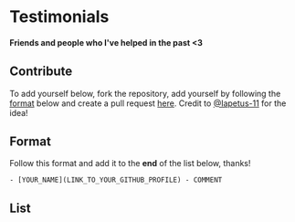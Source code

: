 # Testimonials
#### Friends and people who I've helped in the past &lt;3

## Contribute
To add yourself below, fork the repository, add yourself by following the [format]() below and create a pull request [here](). 
Credit to [@Iapetus-11](https://github.com/iapetus-11) for the idea!

## Format
Follow this format and add it to the **end** of the list below, thanks!
```
- [YOUR_NAME](LINK_TO_YOUR_GITHUB_PROFILE) - COMMENT
```

## List

